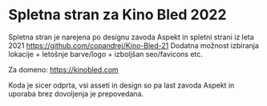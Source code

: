 # Spletna stran za Kino Bled 2022

Spletna stran je narejena po designu zavoda Aspekt in spletni strani iz leta 2021 https://github.com/copandrej/Kino-Bled-21
Dodatna možnost izbiranja lokacije + letošnje barve/logo + izboljšan seo/favicons etc.

Za domeno: https://kinobled.com

Koda je sicer odprta, vsi asseti in design so pa last zavoda Aspekt in uporaba brez dovoljenja je prepovedana.
